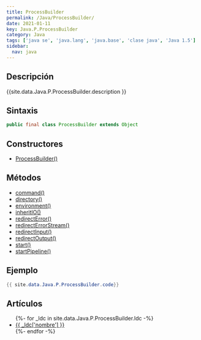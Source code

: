 ```yaml
---
title: ProcessBuilder
permalink: /Java/ProcessBuilder/
date: 2021-01-11
key: Java.P.ProcessBuilder
category: Java
tags: ['java se', 'java.lang', 'java.base', 'clase java', 'Java 1.5']
sidebar: 
  nav: java
---
```


## Descripción
{{site.data.Java.P.ProcessBuilder.description }}

## Sintaxis
~~~java
public final class ProcessBuilder extends Object
~~~

## Constructores
* [ProcessBuilder()](/Java/ProcessBuilder/ProcessBuilder/)

## Métodos
* [command()](/Java/ProcessBuilder/command/)
* [directory()](/Java/ProcessBuilder/directory/)
* [environment()](/Java/ProcessBuilder/environment/)
* [inheritIO()](/Java/ProcessBuilder/inheritIO/)
* [redirectError()](/Java/ProcessBuilder/redirectError/)
* [redirectErrorStream()](/Java/ProcessBuilder/redirectErrorStream/)
* [redirectInput()](/Java/ProcessBuilder/redirectInput/)
* [redirectOutput()](/Java/ProcessBuilder/redirectOutput/)
* [start()](/Java/ProcessBuilder/start/)
* [startPipeline()](/Java/ProcessBuilder/startPipeline/)

## Ejemplo
~~~java
{{ site.data.Java.P.ProcessBuilder.code}}
~~~

## Artículos
<ul>
{%- for _ldc in site.data.Java.P.ProcessBuilder.ldc -%}
   <li>
       <a href="{{_ldc['url'] }}">{{ _ldc['nombre'] }}</a>
   </li>
{%- endfor -%}
</ul>

